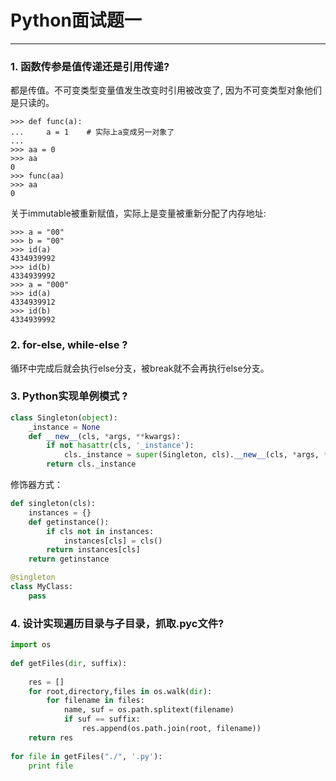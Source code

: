 # Python面试题一
---

### 1. 函数传参是值传递还是引用传递?

都是传值。不可变类型变量值发生改变时引用被改变了, 因为不可变类型对象他们是只读的。
```
>>> def func(a):
...     a = 1    # 实际上a变成另一对象了
...
>>> aa = 0
>>> aa
0
>>> func(aa)
>>> aa
0
```
关于immutable被重新赋值，实际上是变量被重新分配了内存地址:
```
>>> a = "00"
>>> b = "00"
>>> id(a)
4334939992
>>> id(b)
4334939992
>>> a = "000"
>>> id(a)
4334939912
>>> id(b)
4334939992
```

### 2. for-else, while-else ?

循环中完成后就会执行else分支，被break就不会再执行else分支。

### 3. Python实现单例模式 ?

```python
class Singleton(object):
    _instance = None  
    def __new__(cls, *args, **kwargs):
        if not hasattr(cls, '_instance'):
            cls._instance = super(Singleton, cls).__new__(cls, *args, **kwargs)  
        return cls._instance
```

修饰器方式：
```python
def singleton(cls):
    instances = {}
    def getinstance():
        if cls not in instances:
            instances[cls] = cls()
        return instances[cls]
    return getinstance

@singleton
class MyClass:
    pass

```

### 4. 设计实现遍历目录与子目录，抓取.pyc文件?

```python
import os  
  
def getFiles(dir, suffix):  
      
    res = []  
    for root,directory,files in os.walk(dir):  
        for filename in files:  
            name, suf = os.path.splitext(filename)  
            if suf == suffix:  
                res.append(os.path.join(root, filename))  
    return res  
  
for file in getFiles("./", '.py'):  
    print file
```


